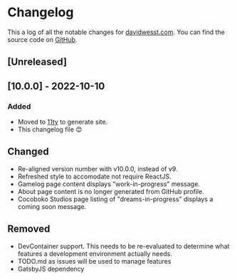 # Changelog
This a log of all the notable changes for [davidwesst.com](https://www.davidwesst.com/). You can find the source code on [GitHub](https://github.com/davidwesst/website).

## [Unreleased]

## [10.0.0] - 2022-10-10
### Added
- Moved to [11ty](https://11ty.dev) to generate site.
- This changelog file 😊

## Changed
- Re-aligned version number with v10.0.0, instead of v9.
- Refreshed style to accomodate not require ReactJS.
- Gamelog page content displays "work-in-progress" message.
- About page content is no longer generated from GitHub profile.
- Cocoboko Studios page listing of "dreams-in-progress" displays a coming soon message.

## Removed
- DevContainer support. This needs to be re-evaluated to determine what features a development environment actually needs.
- TODO.md as issues will be used to manage features
- GatsbyJS dependency
